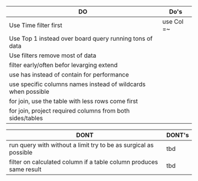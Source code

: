 DO | Do's
-----|-----
|Use Time filter first|use Col =~ |
|Use Top 1 instead over board query running tons of data||
|Use filters remove most of data||
|filter early/often befor levarging extend||
|use has instead of contain for performance||
|use specific columns names instead of wildcards when possible||
|for join, use the table with less rows come first||
|for join, project required columns from both sides/tables||

DONT | DONT's
-----|-----
|run query with without a limit try to be as surgical as possible | tbd|
|filter on calculated column if a table column produces same result |  tbd|


